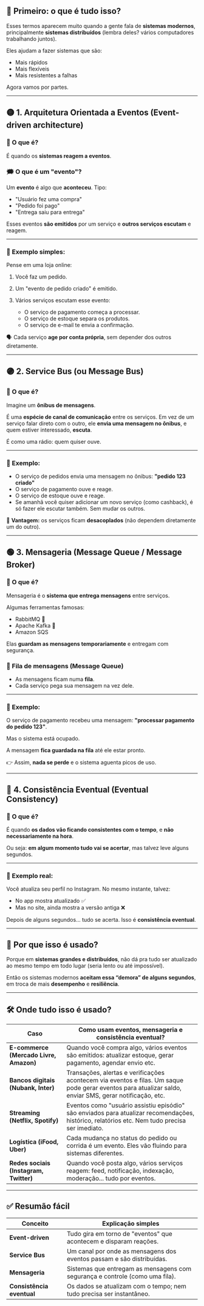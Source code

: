 
## 🧠 Primeiro: o que é tudo isso?

Esses termos aparecem muito quando a gente fala de **sistemas modernos**, principalmente **sistemas distribuídos** (lembra deles? vários computadores trabalhando juntos).

Eles ajudam a fazer sistemas que são:

* Mais rápidos
* Mais flexíveis
* Mais resistentes a falhas

Agora vamos por partes.

---

## 🟡 1. **Arquitetura Orientada a Eventos (Event-driven architecture)**

### 🧩 O que é?

É quando os **sistemas reagem a eventos**.

### 🗯️ O que é um "evento"?

Um **evento** é algo que **aconteceu**.
Tipo:

* "Usuário fez uma compra"
* "Pedido foi pago"
* "Entrega saiu para entrega"

Esses eventos **são emitidos** por um serviço e **outros serviços escutam** e reagem.

---

### 🎯 Exemplo simples:

Pense em uma loja online:

1. Você faz um pedido.
2. Um "evento de pedido criado" é emitido.
3. Vários serviços escutam esse evento:

   * O serviço de pagamento começa a processar.
   * O serviço de estoque separa os produtos.
   * O serviço de e-mail te envia a confirmação.

🗣️ Cada serviço **age por conta própria**, sem depender dos outros diretamente.

---

## 🟣 2. **Service Bus (ou Message Bus)**

### 🚌 O que é?

Imagine um **ônibus de mensagens**.

É uma **espécie de canal de comunicação** entre os serviços.
Em vez de um serviço falar direto com o outro, ele **envia uma mensagem no ônibus**, e quem estiver interessado, **escuta**.

É como uma rádio: quem quiser ouve.

---

### 🎯 Exemplo:

* O serviço de pedidos envia uma mensagem no ônibus: **"pedido 123 criado"**
* O serviço de pagamento ouve e reage.
* O serviço de estoque ouve e reage.
* Se amanhã você quiser adicionar um novo serviço (como cashback), é só fazer ele escutar também. Sem mudar os outros.

🧠 **Vantagem:** os serviços ficam **desacoplados** (não dependem diretamente um do outro).

---

## 🟢 3. **Mensageria (Message Queue / Message Broker)**

### 💌 O que é?

Mensageria é o **sistema que entrega mensagens** entre serviços.

Algumas ferramentas famosas:

* RabbitMQ 🐰
* Apache Kafka 🐘
* Amazon SQS

Elas **guardam as mensagens temporariamente** e entregam com segurança.

### 🔁 Fila de mensagens (Message Queue)

* As mensagens ficam numa **fila**.
* Cada serviço pega sua mensagem na vez dele.

---

### 🎯 Exemplo:

O serviço de pagamento recebeu uma mensagem: **"processar pagamento do pedido 123"**.

Mas o sistema está ocupado.

A mensagem **fica guardada na fila** até ele estar pronto.

👉 Assim, **nada se perde** e o sistema aguenta picos de uso.

---

## 🔵 4. **Consistência Eventual (Eventual Consistency)**

### 🤔 O que é?

É quando **os dados vão ficando consistentes com o tempo**, e **não necessariamente na hora**.

Ou seja: **em algum momento tudo vai se acertar**, mas talvez leve alguns segundos.

---

### 🎯 Exemplo real:

Você atualiza seu perfil no Instagram. No mesmo instante, talvez:

* No app mostra atualizado ✅
* Mas no site, ainda mostra a versão antiga ❌

Depois de alguns segundos... tudo se acerta. Isso é **consistência eventual**.

---

## 🧠 Por que isso é usado?

Porque em **sistemas grandes e distribuídos**, não dá pra tudo ser atualizado ao mesmo tempo em todo lugar (seria lento ou até impossível).

Então os sistemas modernos **aceitam essa “demora” de alguns segundos**, em troca de mais **desempenho** e **resiliência**.

---

## 🛠️ Onde tudo isso é usado?

| Caso                                   | Como usam eventos, mensageria e consistência eventual?                                                                                                  |
| -------------------------------------- | ------------------------------------------------------------------------------------------------------------------------------------------------------- |
| **E-commerce (Mercado Livre, Amazon)** | Quando você compra algo, vários eventos são emitidos: atualizar estoque, gerar pagamento, agendar envio etc.                                            |
| **Bancos digitais (Nubank, Inter)**    | Transações, alertas e verificações acontecem via eventos e filas. Um saque pode gerar eventos para atualizar saldo, enviar SMS, gerar notificação, etc. |
| **Streaming (Netflix, Spotify)**       | Eventos como "usuário assistiu episódio" são enviados para atualizar recomendações, histórico, relatórios etc. Nem tudo precisa ser imediato.           |
| **Logística (iFood, Uber)**            | Cada mudança no status do pedido ou corrida é um evento. Eles vão fluindo para sistemas diferentes.                                                     |
| **Redes sociais (Instagram, Twitter)** | Quando você posta algo, vários serviços reagem: feed, notificação, indexação, moderação... tudo por eventos.                                            |

---

## ✅ Resumão fácil

| Conceito                  | Explicação simples                                                           |
| ------------------------- | ---------------------------------------------------------------------------- |
| **Event-driven**          | Tudo gira em torno de "eventos" que acontecem e disparam reações.            |
| **Service Bus**           | Um canal por onde as mensagens dos eventos passam e são distribuídas.        |
| **Mensageria**            | Sistemas que entregam as mensagens com segurança e controle (como uma fila). |
| **Consistência eventual** | Os dados se atualizam com o tempo; nem tudo precisa ser instantâneo.         |

